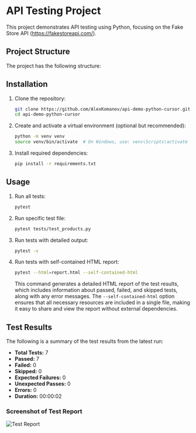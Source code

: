 # API Testing Project

This project demonstrates API testing using Python, focusing on the Fake Store API (https://fakestoreapi.com/).

## Project Structure
The project has the following structure:

## Installation
1. Clone the repository:
   ```bash
   git clone https://github.com/AlexKomanov/api-demo-python-cursor.git
   cd api-demo-python-cursor
   ```

2. Create and activate a virtual environment (optional but recommended):
   ```bash
   python -m venv venv
   source venv/bin/activate  # On Windows, use: venv\Scripts\activate
   ```

3. Install required dependencies:
   ```bash
   pip install -r requirements.txt
   ```

## Usage
1. Run all tests:
   ```bash
   pytest
   ```

2. Run specific test file:
   ```bash
   pytest tests/test_products.py
   ```

3. Run tests with detailed output:
   ```bash
   pytest -v
   ```
4. Run tests with self-contained HTML report:
   ```bash
   pytest --html=report.html --self-contained-html
   ```
   This command generates a detailed HTML report of the test results, which includes information about passed, failed, and skipped tests, along with any error messages. The `--self-contained-html` option ensures that all necessary resources are included in a single file, making it easy to share and view the report without external dependencies.


## Test Results
The following is a summary of the test results from the latest run:

- **Total Tests:** 7
- **Passed:** 7
- **Failed:** 0
- **Skipped:** 0
- **Expected Failures:** 0
- **Unexpected Passes:** 0
- **Errors:** 0
- **Duration:** 00:00:02

### Screenshot of Test Report
![Test Report](@2024-11-23_20-14-49.png)



